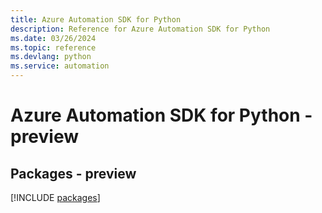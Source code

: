 ```yaml
---
title: Azure Automation SDK for Python
description: Reference for Azure Automation SDK for Python
ms.date: 03/26/2024
ms.topic: reference
ms.devlang: python
ms.service: automation
---
```

# Azure Automation SDK for Python - preview
## Packages - preview
[!INCLUDE [packages](automation-index.md)]